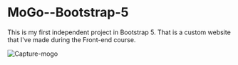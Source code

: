 # MoGo--Bootstrap-5
This is my first independent project in Bootstrap 5. That is a custom website that I've made during the Front-end course.

![Capture-mogo](https://user-images.githubusercontent.com/79335824/108633876-05abaf80-7477-11eb-8e1e-d8b37258581d.JPG)
